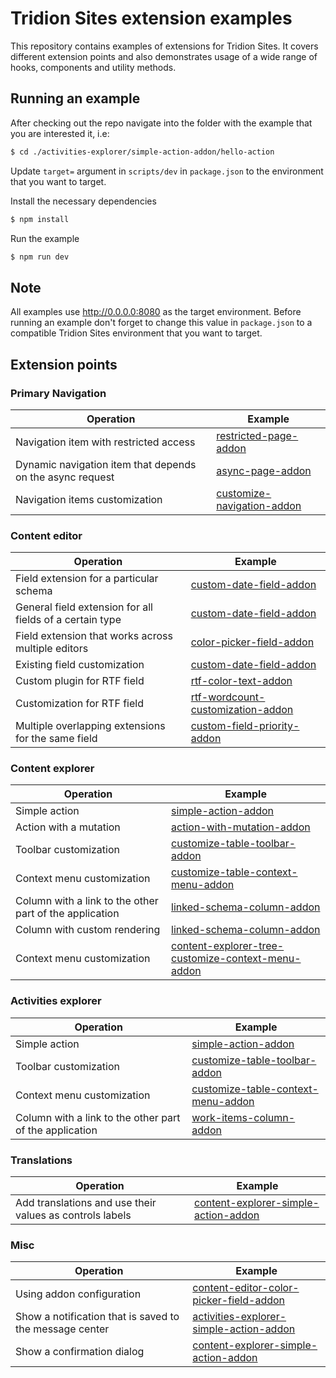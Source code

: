 # Tridion Sites extension examples

This repository contains examples of extensions for Tridion Sites.
It covers different extension points and also demonstrates usage of a wide range of hooks, components and utility methods.

## Running an example

After checking out the repo navigate into the folder with the example that you are interested it, i.e:

```bash
$ cd ./activities-explorer/simple-action-addon/hello-action
```

Update `target=` argument in `scripts/dev` in `package.json` to the environment that you want to target.

Install the necessary dependencies

```bash
$ npm install
```

Run the example

```bash
$ npm run dev
```

## Note

All examples use http://0.0.0.0:8080 as the target environment.
Before running an example don't forget to change this value in `package.json` to a compatible Tridion Sites environment that you want to target.

## Extension points

### Primary Navigation

| Operation                                                 | Example                                                                        |
| --------------------------------------------------------- | ------------------------------------------------------------------------------ |
| Navigation item with restricted access                    | [restricted-page-addon](./primary-navigation/restricted-page-addon/)           |
| Dynamic navigation item that depends on the async request | [async-page-addon](./primary-navigation/async-page-addon/)                     |
| Navigation items customization                            | [customize-navigation-addon](./primary-navigation/customize-navigation-addon/) |

### Content editor

| Operation                                                | Example                                                                                  |
| -------------------------------------------------------- | ---------------------------------------------------------------------------------------- |
| Field extension for a particular schema                  | [custom-date-field-addon](./content-editor/custom-date-field-addon/)                     |
| General field extension for all fields of a certain type | [custom-date-field-addon](./content-editor/custom-date-field-addon/)                     |
| Field extension that works across multiple editors       | [color-picker-field-addon](./content-editor/color-picker-field-addon/)                   |
| Existing field customization                             | [custom-date-field-addon](./content-editor/custom-date-field-addon/)                     |
| Custom plugin for RTF field                              | [rtf-color-text-addon](./content-editor/rtf-color-text-addon/)                           |
| Customization for RTF field                              | [rtf-wordcount-customization-addon](./content-editor/rtf-wordcount-customization-addon/) |
| Multiple overlapping extensions for the same field       | [custom-field-priority-addon](./content-editor/custom-field-priority-addon/)             |

### Content explorer

| Operation                                               | Example                                                                                                     |
| ------------------------------------------------------- | ----------------------------------------------------------------------------------------------------------- |
| Simple action                                           | [simple-action-addon](./content-explorer/simple-action-addon/)                                              |
| Action with a mutation                                  | [action-with-mutation-addon](./content-explorer/action-with-mutation-addon/)                                |
| Toolbar customization                                   | [customize-table-toolbar-addon](./content-explorer/customize-table-toolbar-addon/)                          |
| Context menu customization                              | [customize-table-context-menu-addon](./content-explorer/customize-table-context-menu-addon/)                |
| Column with a link to the other part of the application | [linked-schema-column-addon](./content-explorer/linked-schema-column-addon/)                                |
| Column with custom rendering                            | [linked-schema-column-addon](./content-explorer/linked-schema-column-addon/)                                |
| Context menu customization                              | [content-explorer-tree-customize-context-menu-addon](./content-explorer-tree-customize-context-menu-addon/) |

### Activities explorer

| Operation                                               | Example                                                                                         |
| ------------------------------------------------------- | ----------------------------------------------------------------------------------------------- |
| Simple action                                           | [simple-action-addon](./activities-explorer/simple-action-addon/)                               |
| Toolbar customization                                   | [customize-table-toolbar-addon](./activities-explorer/customize-table-toolbar-addon/)           |
| Context menu customization                              | [customize-table-context-menu-addon](./activities-explorer/customize-table-context-menu-addon/) |
| Column with a link to the other part of the application | [work-items-column-addon](./activities-explorer/work-items-column-addon/)                       |

### Translations

| Operation                                                | Example                                                                                                                                                                                 |
| -------------------------------------------------------- | --------------------------------------------------------------------------------------------------------------------------------------------------------------------------------------- |
| Add translations and use their values as controls labels | [content-explorer-simple-action-addon](./content-explorer/simple-action-addon/confirm-say-hello-notification-action/src/PushHelloNotificationAction/addPushHelloNotificationAction.tsx) |

### Misc

| Operation                                               | Example                                                                               |
| ------------------------------------------------------- | ------------------------------------------------------------------------------------- |
| Using addon configuration                               | [content-editor-color-picker-field-addon](./content-editor/color-picker-field-addon/) |
| Show a notification that is saved to the message center | [activities-explorer-simple-action-addon](./activities-explorer/simple-action-addon/) |
| Show a confirmation dialog                              | [content-explorer-simple-action-addon](./content-explorer/simple-action-addon/)       |
